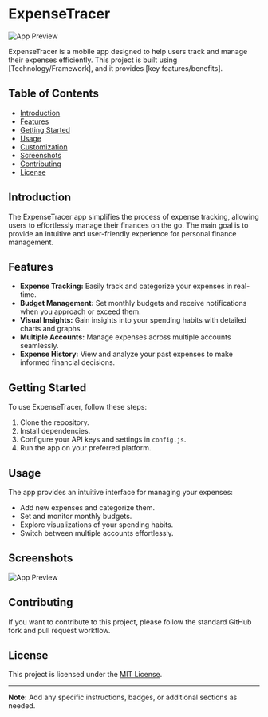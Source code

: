 # ExpenseTracer

![App Preview](https://example.com/path/to/your/image.gif)

ExpenseTracer is a mobile app designed to help users track and manage their expenses efficiently. This project is built using [Technology/Framework], and it provides [key features/benefits].

## Table of Contents

- [Introduction](#introduction)
- [Features](#features)
- [Getting Started](#getting-started)
- [Usage](#usage)
- [Customization](#customization)
- [Screenshots](#screenshots)
- [Contributing](#contributing)
- [License](#license)

## Introduction

The ExpenseTracer app simplifies the process of expense tracking, allowing users to effortlessly manage their finances on the go. The main goal is to provide an intuitive and user-friendly experience for personal finance management.

## Features

- **Expense Tracking:** Easily track and categorize your expenses in real-time.
- **Budget Management:** Set monthly budgets and receive notifications when you approach or exceed them.
- **Visual Insights:** Gain insights into your spending habits with detailed charts and graphs.
- **Multiple Accounts:** Manage expenses across multiple accounts seamlessly.
- **Expense History:** View and analyze your past expenses to make informed financial decisions.

## Getting Started

To use ExpenseTracer, follow these steps:

1. Clone the repository.
2. Install dependencies.
3. Configure your API keys and settings in `config.js`.
4. Run the app on your preferred platform.

## Usage

The app provides an intuitive interface for managing your expenses:

- Add new expenses and categorize them.
- Set and monitor monthly budgets.
- Explore visualizations of your spending habits.
- Switch between multiple accounts effortlessly.

## Screenshots

![App Preview](https://github.com/omidshz100/screenshots/blob/c87cb8c80ebd49c5cc14084452052402e14fc521/expenseTracer.gif)

## Contributing

If you want to contribute to this project, please follow the standard GitHub fork and pull request workflow.

## License

This project is licensed under the [MIT License](LICENSE).

---

**Note:** Add any specific instructions, badges, or additional sections as needed.
